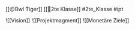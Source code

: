 [[😐Bwl Tiger]] [[🥲2te Klasse]] #2te_Klasse #ipt 


![[Vision]]
![[Projektmagment]]
![[Monetäre Ziele]]